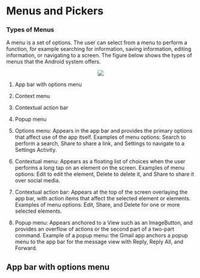 # Menus and Pickers
### Types of Menus

A menu is a set of options. The user can select from a menu to perform a function, for example searching for information, saving information, editing information, or navigating to a screen. The figure below shows the types of menus that the Android system offers.

<p align="center">
<img  src="https://github.com/saisankar12/document/blob/master/saisankar_concept_images/types_menus.png">
</p>

  1. App bar with options menu
  2. Context menu
  3. Contextual action bar
  4. Popup menu

  1. Options menu: Appears in the app bar and provides the primary options that affect use of the app itself. Examples of menu options: Search to perform a search, Share to share a link, and Settings to navigate to a Settings Activity.
  2. Contextual menu: Appears as a floating list of choices when the user performs a long tap on an element on the screen. Examples of menu options: Edit to edit the element, Delete to delete it, and Share to share it over social media.
  3. Contextual action bar: Appears at the top of the screen overlaying the app bar, with action items that affect the selected element or elements. Examples of menu options: Edit, Share, and Delete for one or more selected elements.
  4. Popup menu: Appears anchored to a View such as an ImageButton, and provides an overflow of actions or the second part of a two-part command. Example of a popup menu: the Gmail app anchors a popup menu to the app bar for the message view with Reply, Reply All, and Forward.

## App bar with options menu

